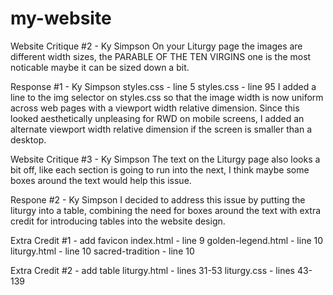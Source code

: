 # my-website

Website Critique #2 - Ky Simpson
On your Liturgy page the images are different width sizes, the PARABLE OF THE TEN VIRGINS one is the most noticable maybe it can be sized down a bit.

Response #1 - Ky Simpson
styles.css - line 5
styles.css - line 95
I added a line to the img selector on styles.css so that the image width is now uniform across web pages with a viewport width relative dimension. Since this looked aesthetically unpleasing for RWD on mobile screens, I added an alternate viewport width relative dimension if the screen is smaller than a desktop.

Website Critique #3 - Ky Simpson
The text on the Liturgy page also looks a bit off, like each section is going to run into the next, I think maybe some boxes around the text would help this issue.

Respone #2 - Ky Simpson
I decided to address this issue by putting the liturgy into a table, combining the need for boxes around the text with extra credit for introducing tables into the website design.

Extra Credit #1 - add favicon
index.html - line 9
golden-legend.html - line 10
liturgy.html - line 10
sacred-tradition - line 10

Extra Credit #2 - add table
liturgy.html - lines 31-53
liturgy.css - lines 43-139